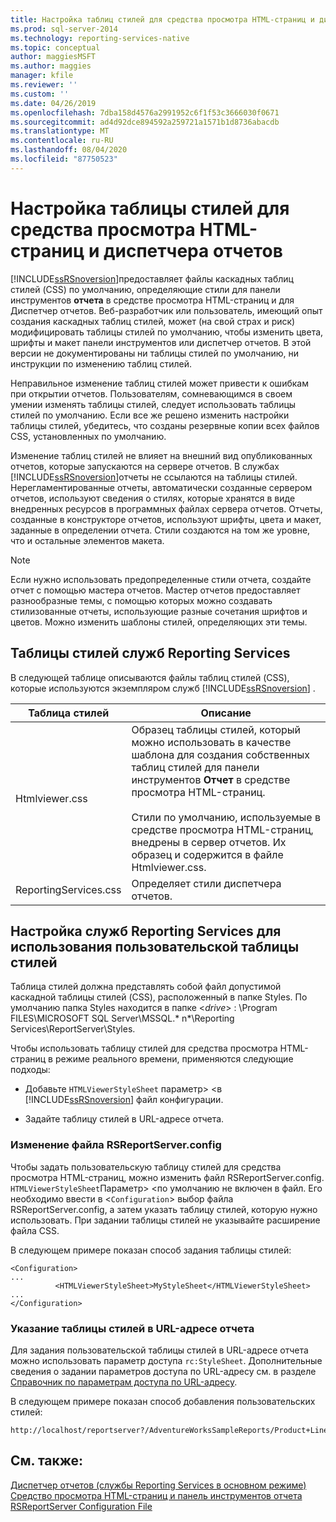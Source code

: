 ```yaml
---
title: Настройка таблиц стилей для средства просмотра HTML-страниц и диспетчер отчетов | Документация Майкрософт
ms.prod: sql-server-2014
ms.technology: reporting-services-native
ms.topic: conceptual
author: maggiesMSFT
ms.author: maggies
manager: kfile
ms.reviewer: ''
ms.custom: ''
ms.date: 04/26/2019
ms.openlocfilehash: 7dba158d4576a2991952c6f1f53c3666030f0671
ms.sourcegitcommit: ad4d92dce894592a259721a1571b1d8736abacdb
ms.translationtype: MT
ms.contentlocale: ru-RU
ms.lasthandoff: 08/04/2020
ms.locfileid: "87750523"
---
```

# <a name="customize-style-sheets-for-html-viewer-and-report-manager"></a>Настройка таблицы стилей для средства просмотра HTML-страниц и диспетчера отчетов
  [!INCLUDE[ssRSnoversion](../includes/ssrsnoversion-md.md)]предоставляет файлы каскадных таблиц стилей (CSS) по умолчанию, определяющие стили для панели инструментов **отчета** в средстве просмотра HTML-страниц и для Диспетчер отчетов. Веб-разработчик или пользователь, имеющий опыт создания каскадных таблиц стилей, может (на свой страх и риск) модифицировать таблицы стилей по умолчанию, чтобы изменить цвета, шрифты и макет панели инструментов или диспетчер отчетов. В этой версии не документированы ни таблицы стилей по умолчанию, ни инструкции по изменению таблиц стилей.  
  
 Неправильное изменение таблиц стилей может привести к ошибкам при открытии отчетов. Пользователям, сомневающимся в своем умении изменять таблицы стилей, следует использовать таблицы стилей по умолчанию. Если все же решено изменить настройки таблицы стилей, убедитесь, что созданы резервные копии всех файлов CSS, установленных по умолчанию.  
  
 Изменение таблиц стилей не влияет на внешний вид опубликованных отчетов, которые запускаются на сервере отчетов. В службах [!INCLUDE[ssRSnoversion](../includes/ssrsnoversion-md.md)]отчеты не ссылаются на таблицы стилей. Нерегламентированные отчеты, автоматически созданные сервером отчетов, используют сведения о стилях, которые хранятся в виде внедренных ресурсов в программных файлах сервера отчетов. Отчеты, созданные в конструкторе отчетов, используют шрифты, цвета и макет, заданные в определении отчета. Стили создаются на том же уровне, что и остальные элементов макета.  
  
> [!NOTE]  
>  Если нужно использовать предопределенные стили отчета, создайте отчет с помощью мастера отчетов. Мастер отчетов предоставляет разнообразные темы, с помощью которых можно создавать стилизованные отчеты, использующие разные сочетания шрифтов и цветов. Можно изменить шаблоны стилей, определяющих эти темы.  
  
## <a name="reporting-services-style-sheets"></a>Таблицы стилей служб Reporting Services  
 В следующей таблице описываются файлы таблиц стилей (CSS), которые используются экземпляром служб [!INCLUDE[ssRSnoversion](../includes/ssrsnoversion-md.md)] .  
  
|Таблица стилей|Описание|  
|-----------------|-----------------|  
|Htmlviewer.css|Образец таблицы стилей, который можно использовать в качестве шаблона для создания собственных таблиц стилей для панели инструментов **Отчет** в средстве просмотра HTML-страниц.<br /><br /> Стили по умолчанию, используемые в средстве просмотра HTML-страниц, внедрены в сервер отчетов. Их образец и содержится в файле Htmlviewer.css.|  
|ReportingServices.css|Определяет стили диспетчера отчетов.|  
  
## <a name="configuring-reporting-services-to-use-a-custom-style-sheet"></a>Настройка служб Reporting Services для использования пользовательской таблицы стилей  
 Таблица стилей должна представлять собой файл допустимой каскадной таблицы стилей (CSS), расположенный в папке Styles. По умолчанию папка Styles находится в папке \<*drive*> : \Program FILES\MICROSOFT SQL Server\MSSQL.* n*\Reporting Services\ReportServer\Styles.  
  
 Чтобы использовать таблицу стилей для средства просмотра HTML-страниц в режиме реального времени, применяются следующие подходы:  
  
-   Добавьте `HTMLViewerStyleSheet` параметр> <в [!INCLUDE[ssRSnoversion](../includes/ssrsnoversion-md.md)] файл конфигурации.  
  
-   Задайте таблицу стилей в URL-адресе отчета.  
  
### <a name="modifying-the-rsreportserverconfig-file"></a>Изменение файла RSReportServer.config  
 Чтобы задать пользовательскую таблицу стилей для средства просмотра HTML-страниц, можно изменить файл RSReportServer.config. `HTMLViewerStyleSheet`Параметр> <по умолчанию не включен в файл. Его необходимо ввести в <`Configuration`> выбор файла RSReportServer.config, а затем указать таблицу стилей, которую нужно использовать. При задании таблицы стилей не указывайте расширение файла CSS.  
  
 В следующем примере показан способ задания таблицы стилей:  
  
```  
<Configuration>  
...  
          <HTMLViewerStyleSheet>MyStyleSheet</HTMLViewerStyleSheet>  
...  
</Configuration>  
```  
  
### <a name="specifying-a-style-sheet-on-a-report-url"></a>Указание таблицы стилей в URL-адресе отчета  
 Для задания пользовательской таблицы стилей в URL-адресе отчета можно использовать параметр доступа `rc:StyleSheet`. Дополнительные сведения о задании параметров доступа по URL-адресу см. в разделе [Справочник по параметрам доступа по URL-адресу](url-access-parameter-reference.md).  
  
 В следующем примере показан способ добавления пользовательских стилей:  
  
```  
http://localhost/reportserver?/AdventureWorksSampleReports/Product+Line+Sales&rs:Command=Render&rc:Stylesheet=MyStyleSheet  
```  
  
## <a name="see-also"></a>См. также:  
 [Диспетчер отчетов (службы Reporting Services в основном режиме)](../../2014/reporting-services/report-manager-ssrs-native-mode.md)   
 [Средство просмотра HTML-страниц и панель инструментов отчета](html-viewer-and-the-report-toolbar.md)   
 [RSReportServer Configuration File](report-server/rsreportserver-config-configuration-file.md)  
  
  
